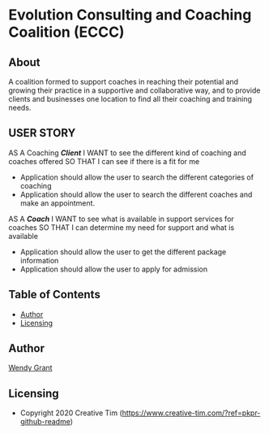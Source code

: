 # Evolution Consulting and Coaching Coalition (ECCC)

## About
A coalition formed to support coaches in reaching their potential and growing their practice in a supportive and collaborative way, and to provide clients and businesses one location to find all their coaching and training needs.

## USER STORY
AS A Coaching ***Client***
I WANT to see the different kind of coaching and coaches offered
SO THAT I can see if there is a fit for me

- Application should allow the user to search the different categories of coaching
- Application should allow the user to search the different coaches and make an appointment.

AS A ***Coach***
I WANT to see what is available in support services for coaches
SO THAT I can determine my need for support and what is available

- Application should allow the user to get the different package information
- Application should allow the user to apply for admission


## Table of Contents

* [Author](#author)
* [Licensing](#licensing)


## Author
[Wendy Grant](https://github.com/wkgrant78)

## Licensing

- Copyright 2020 Creative Tim (https://www.creative-tim.com/?ref=pkpr-github-readme)

[CHANGELOG]: ./CHANGELOG.md
[LICENSE]: ./LICENSE.md
